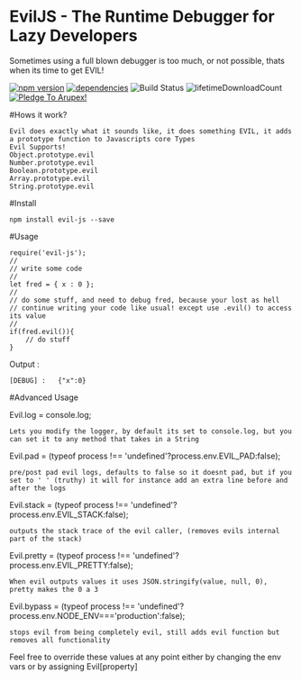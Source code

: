 # EvilJS - The Runtime Debugger for Lazy Developers
Sometimes using a full blown debugger is too much, or not possible, thats when its time to get EVIL!


[![npm version](https://badge.fury.io/js/evil-js.svg)](https://badge.fury.io/js/evil-js)
[![dependencies](https://david-dm.org/arupex/evil-js.svg)](http://github.com/arupex/evil-js)
![Build Status](https://api.travis-ci.org/arupex/evil-js.svg?branch=master) 
![lifetimeDownloadCount](https://img.shields.io/npm/dt/evil-js.svg?maxAge=2592000)
<a href='https://pledgie.com/campaigns/31873'><img alt='Pledge To Arupex!' src='https://pledgie.com/campaigns/31873.png?skin_name=chrome' border='0' ></a>


#Hows it work?
    
    Evil does exactly what it sounds like, it does something EVIL, it adds a prototype function to Javascripts core Types
    Evil Supports!
    Object.prototype.evil
    Number.prototype.evil
    Boolean.prototype.evil
    Array.prototype.evil
    String.prototype.evil


#Install

    npm install evil-js --save
    
#Usage


    require('evil-js'); 
    //
    // write some code
    //
    let fred = { x : 0 };
    //
    // do some stuff, and need to debug fred, because your lost as hell
    // continue writing your code like usual! except use .evil() to access its value
    //
    if(fred.evil()){
        // do stuff
    }
    
Output :

    [DEBUG]	:	{"x":0}
    
    
#Advanced Usage

Evil.log = console.log;
    
    Lets you modify the logger, by default its set to console.log, but you can set it to any method that takes in a String
    
Evil.pad = (typeof process !== 'undefined'?process.env.EVIL_PAD:false);
    
    pre/post pad evil logs, defaults to false so it doesnt pad, but if you set to ' ' (truthy) it will for instance add an extra line before and after the logs
    
Evil.stack = (typeof process !== 'undefined'?process.env.EVIL_STACK:false);
    
    outputs the stack trace of the evil caller, (removes evils internal part of the stack)
    
Evil.pretty = (typeof process !== 'undefined'?process.env.EVIL_PRETTY:false);

    When evil outputs values it uses JSON.stringify(value, null, 0), pretty makes the 0 a 3
    
Evil.bypass = (typeof process !== 'undefined'?process.env.NODE_ENV==='production':false);

    stops evil from being completely evil, still adds evil function but removes all functionality
    
Feel free to override these values at any point either by changing the env vars or by assigning Evil[property]